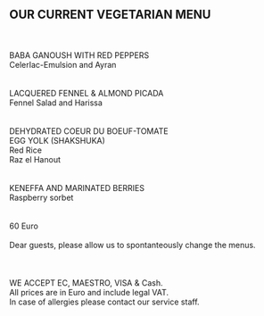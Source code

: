 ## OUR CURRENT VEGETARIAN MENU
<br/>
<br/>
BABA GANOUSH WITH RED PEPPERS<br/>
CelerIac-Emulsion and Ayran<br/>
<br/>
<br/>
LACQUERED FENNEL & ALMOND PICADA<br/>
Fennel Salad and Harissa<br/>
<br/>
<br/>
DEHYDRATED COEUR DU BOEUF-TOMATE<br/>
EGG YOLK (SHAKSHUKA)<br/>
Red Rice<br/>
Raz el Hanout<br/>
<br/>
<br/>
KENEFFA AND MARINATED BERRIES<br/>
Raspberry sorbet<br/>
<br/>
<br/>
 60 Euro
<br/>
<br/>
Dear guests, please allow us to spontanteously change the menus.<br/>
<br/>
 <br/>
<br/>
WE ACCEPT EC, MAESTRO, VISA & Cash.<br/>
All prices are in Euro and include legal VAT.<br/>
In case of allergies please contact our service staff.<br/>
